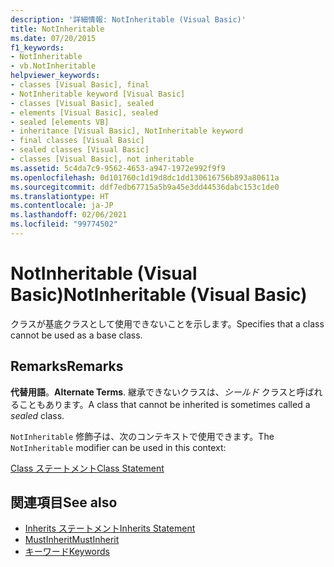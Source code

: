 ```yaml
---
description: '詳細情報: NotInheritable (Visual Basic)'
title: NotInheritable
ms.date: 07/20/2015
f1_keywords:
- NotInheritable
- vb.NotInheritable
helpviewer_keywords:
- classes [Visual Basic], final
- NotInheritable keyword [Visual Basic]
- classes [Visual Basic], sealed
- elements [Visual Basic], sealed
- sealed [elements VB]
- inheritance [Visual Basic], NotInheritable keyword
- final classes [Visual Basic]
- sealed classes [Visual Basic]
- classes [Visual Basic], not inheritable
ms.assetid: 5c4da7c9-9562-4653-a947-1972e992f9f9
ms.openlocfilehash: 0d101760c1d19d8dc1dd130616756b893a80611a
ms.sourcegitcommit: ddf7edb67715a5b9a45e3dd44536dabc153c1de0
ms.translationtype: HT
ms.contentlocale: ja-JP
ms.lasthandoff: 02/06/2021
ms.locfileid: "99774502"
---
```

# <a name="notinheritable-visual-basic"></a><span data-ttu-id="32673-103">NotInheritable (Visual Basic)</span><span class="sxs-lookup"><span data-stu-id="32673-103">NotInheritable (Visual Basic)</span></span>

<span data-ttu-id="32673-104">クラスが基底クラスとして使用できないことを示します。</span><span class="sxs-lookup"><span data-stu-id="32673-104">Specifies that a class cannot be used as a base class.</span></span>  
  
## <a name="remarks"></a><span data-ttu-id="32673-105">Remarks</span><span class="sxs-lookup"><span data-stu-id="32673-105">Remarks</span></span>  

 <span data-ttu-id="32673-106">**代替用語**。</span><span class="sxs-lookup"><span data-stu-id="32673-106">**Alternate Terms**.</span></span> <span data-ttu-id="32673-107">継承できないクラスは、*シールド* クラスと呼ばれることもあります。</span><span class="sxs-lookup"><span data-stu-id="32673-107">A class that cannot be inherited is sometimes called a *sealed* class.</span></span>  
  
 <span data-ttu-id="32673-108">`NotInheritable` 修飾子は、次のコンテキストで使用できます。</span><span class="sxs-lookup"><span data-stu-id="32673-108">The `NotInheritable` modifier can be used in this context:</span></span>  
  
 [<span data-ttu-id="32673-109">Class ステートメント</span><span class="sxs-lookup"><span data-stu-id="32673-109">Class Statement</span></span>](../statements/class-statement.md)  
  
## <a name="see-also"></a><span data-ttu-id="32673-110">関連項目</span><span class="sxs-lookup"><span data-stu-id="32673-110">See also</span></span>

- [<span data-ttu-id="32673-111">Inherits ステートメント</span><span class="sxs-lookup"><span data-stu-id="32673-111">Inherits Statement</span></span>](../statements/inherits-statement.md)
- [<span data-ttu-id="32673-112">MustInherit</span><span class="sxs-lookup"><span data-stu-id="32673-112">MustInherit</span></span>](mustinherit.md)
- [<span data-ttu-id="32673-113">キーワード</span><span class="sxs-lookup"><span data-stu-id="32673-113">Keywords</span></span>](../keywords/index.md)
